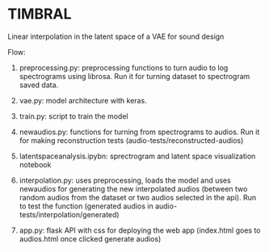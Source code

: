 # TIMBRAL
Linear interpolation in the latent space of a VAE for sound design

Flow:
1. preprocessing.py: preprocessing functions to turn audio to log spectrograms using librosa. Run it for turning dataset to spectrogram saved data.

2. vae.py: model architecture with keras.

3. train.py: script to train the model

4. newaudios.py: functions for turning from spectrograms to audios. Run it for making reconstruction tests (audio-tests/reconstructed-audios)

5. latentspaceanalysis.ipybn: sprectrogram and latent space visualization notebook

6. interpolation.py: uses preprocessing, loads the model and uses newaudios for generating the new interpolated audios (between two random audios from the dataset or two audios selected in the api). Run to test the function (generated audios in audio-tests/interpolation/generated)

7. app.py: flask API with css for deploying the web app (index.html goes to audios.html once clicked generate audios)